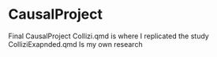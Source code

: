 # CausalProject
Final CausalProject
Collizi.qmd is where I replicated the study
ColliziExapnded.qmd Is my own research
